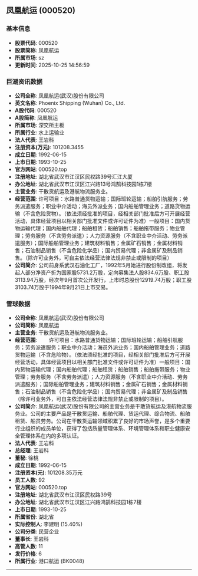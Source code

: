 ## 凤凰航运 (000520)

### 基本信息

- **股票代码**: 000520
- **股票简称**: 凤凰航运
- **所属市场**: sz
- **更新时间**: 2025-10-25 14:56:59

### 巨潮资讯数据

- **公司全称**: 凤凰航运(武汉)股份有限公司
- **英文名称**: Phoenix Shipping (Wuhan) Co., Ltd.
- **A股代码**: 000520
- **A股简称**: 凤凰航运
- **所属市场**: 深交所主板
- **所属行业**: 水上运输业
- **法人代表**: 王岩科
- **注册资本(万元)**: 101208.3455
- **成立日期**: 1992-06-15
- **上市日期**: 1993-10-25
- **官方网站**: 000520.top
- **注册地址**: 湖北省武汉市江汉区民权路39号汇江大厦
- **办公地址**: 湖北省武汉市江汉区江兴路13号鸿鹄科技园1栋7楼
- **主营业务**: 干散货航运及港航物流服务业。
- **经营范围**: 许可项目：水路普通货物运输；国际班轮运输；船舶引航服务；劳务派遣服务；职业中介活动；海员外派业务；国内船舶管理业务；道路货物运输（不含危险货物）。（依法须经批准的项目，经相关部门批准后方可开展经营活动，具体经营项目以相关部门批准文件或许可证件为准）一般项目：国内货物运输代理；国内船舶代理；船舶租赁；船舶销售；船舶拖带服务；物业管理；劳务服务（不含劳务派遣）；人力资源服务（不含职业中介活动、劳务派遣服务）；国际船舶管理业务；建筑材料销售；金属矿石销售；金属材料销售；石油制品销售（不含危险化学品）；国内贸易代理；非金属矿及制品销售。（除许可业务外，可自主依法经营法律法规非禁止或限制的项目）
- **公司简介**: 公司前身系武汉石油化工厂，1992年5月始进行股份制改组，将发起人部分净资产折为国家股5731.2万股，定向募集法人股834.6万股、职工股3113.94万股，经次年9月首次公开发行，上市时总股份12919.74万股；职工股3103.74万股于1994年9月21日上市交易。

### 雪球数据

- **公司全称**: 凤凰航运(武汉)股份有限公司
- **公司简称**: 凤凰航运
- **主营业务**: 干散货航运及港航物流服务业。
- **经营范围**: 　　许可项目：水路普通货物运输；国际班轮运输；船舶引航服务；劳务派遣服务；职业中介活动；海员外派业务；国内船舶管理业务；道路货物运输（不含危险物）。（依法须经批准的项目，经相关部门批准后方可开展经营活动，具体经营项目以相关部门批准文件或许可证件为准）一般项目：国内货物运输代理；国内船舶代理；船舶租赁；船舶销售；船舶拖带服务；物业管理；劳务服务（不含劳务派遣）；人力资源服务（不含职业中介活动、劳务派遣服务）；国际船舶管理业务；建筑材料销售；金属矿石销售；金属材料销售；石油制品销售（不含危险化学品）；国内贸易代理；非金属矿及制品销售（除许可业务外，可自主依法经营法律法规非禁止或限制的项目）。
- **公司简介**: 凤凰航运(武汉)股份有限公司的主营业务是干散货航运及港航物流服务业。公司的主要产品是干散货运输、船舶代理、货运代理、综合物流、船舶租赁、船员劳务。公司在干散货运输领域积累了良好的市场声誉，是多个重要行业组织的成员单位，获得了包括质量管理体系、环境管理体系和职业健康安全管理体系在内的多项认证。
- **法人代表**: 王岩科
- **总经理**: 王岩科
- **董秘**: 徐桃
- **成立日期**: 1992-06-15
- **注册资本(元)**: 101208.35万元
- **员工人数**: 92
- **官方网站**: 000520.top
- **注册地址**: 湖北省武汉市江汉区民权路39号
- **办公地址**: 湖北省武汉市江汉区江兴路鸿鹄科技园1栋7楼
- **上市日期**: 1993-10-25
- **所属省份**: 湖北省
- **实际控制人**: 李建明 (15.40%)
- **公司分类**: 民营企业
- **董事长**: 王岩科
- **高管人数**: 11
- **发行价格**: 6
- **所属行业**: 港口航运 (BK0048)

---